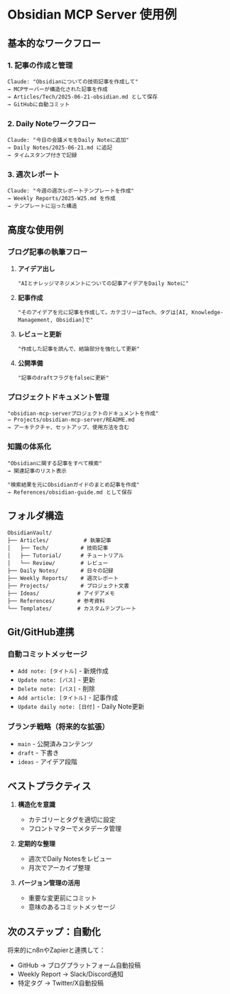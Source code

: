 # Obsidian MCP Server 使用例

## 基本的なワークフロー

### 1. 記事の作成と管理

```
Claude: "Obsidianについての技術記事を作成して"
→ MCPサーバーが構造化された記事を作成
→ Articles/Tech/2025-06-21-obsidian.md として保存
→ GitHubに自動コミット
```

### 2. Daily Noteワークフロー

```
Claude: "今日の会議メモをDaily Noteに追加"
→ Daily Notes/2025-06-21.md に追記
→ タイムスタンプ付きで記録
```

### 3. 週次レポート

```
Claude: "今週の週次レポートテンプレートを作成"
→ Weekly Reports/2025-W25.md を作成
→ テンプレートに沿った構造
```

## 高度な使用例

### ブログ記事の執筆フロー

1. **アイデア出し**
   ```
   "AIとナレッジマネジメントについての記事アイデアをDaily Noteに"
   ```

2. **記事作成**
   ```
   "そのアイデアを元に記事を作成して。カテゴリーはTech、タグは[AI, Knowledge-Management, Obsidian]で"
   ```

3. **レビューと更新**
   ```
   "作成した記事を読んで、結論部分を強化して更新"
   ```

4. **公開準備**
   ```
   "記事のdraftフラグをfalseに更新"
   ```

### プロジェクトドキュメント管理

```
"obsidian-mcp-serverプロジェクトのドキュメントを作成"
→ Projects/obsidian-mcp-server/README.md
→ アーキテクチャ、セットアップ、使用方法を含む
```

### 知識の体系化

```
"Obsidianに関する記事をすべて検索"
→ 関連記事のリスト表示

"検索結果を元にObsidianガイドのまとめ記事を作成"
→ References/obsidian-guide.md として保存
```

## フォルダ構造

```
ObsidianVault/
├── Articles/           # 執筆記事
│   ├── Tech/          # 技術記事
│   ├── Tutorial/      # チュートリアル
│   └── Review/        # レビュー
├── Daily Notes/       # 日々の記録
├── Weekly Reports/    # 週次レポート
├── Projects/          # プロジェクト文書
├── Ideas/            # アイデアメモ
├── References/       # 参考資料
└── Templates/        # カスタムテンプレート
```

## Git/GitHub連携

### 自動コミットメッセージ
- `Add note: [タイトル]` - 新規作成
- `Update note: [パス]` - 更新
- `Delete note: [パス]` - 削除
- `Add article: [タイトル]` - 記事作成
- `Update daily note: [日付]` - Daily Note更新

### ブランチ戦略（将来的な拡張）
- `main` - 公開済みコンテンツ
- `draft` - 下書き
- `ideas` - アイデア段階

## ベストプラクティス

1. **構造化を意識**
   - カテゴリーとタグを適切に設定
   - フロントマターでメタデータ管理

2. **定期的な整理**
   - 週次でDaily Notesをレビュー
   - 月次でアーカイブ整理

3. **バージョン管理の活用**
   - 重要な変更前にコミット
   - 意味のあるコミットメッセージ

## 次のステップ：自動化

将来的にn8nやZapierと連携して：
- GitHub → ブログプラットフォーム自動投稿
- Weekly Report → Slack/Discord通知
- 特定タグ → Twitter/X自動投稿